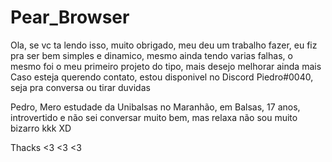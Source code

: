 # Pear_Browser
Ola, se vc ta lendo isso, muito obrigado, meu deu um trabalho fazer, eu fiz pra ser bem simples e dinamico, mesmo ainda tendo varias falhas, o mesmo foi o meu primeiro projeto do tipo, mais desejo melhorar ainda mais Caso esteja querendo contato, estou disponivel no Discord Piedro#0040, seja pra conversa ou tirar duvidas

Pedro, Mero estudade da Unibalsas no Maranhão, em Balsas, 17 anos, introvertido e não sei conversar muito bem, mas relaxa não sou muito bizarro kkk XD

Thacks <3 <3 <3

